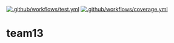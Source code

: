 <!-- Badges for test.yml and coverage.yml -->
[![.github/workflows/test.yml](https://code.harvard.edu/CS107/team13/actions/workflows/test.yml/badge.svg?branch=main)](https://code.harvard.edu/CS107/team13/actions/workflows/test.yml) [![.github/workflows/coverage.yml](https://code.harvard.edu/CS107/team13/actions/workflows/coverage.yml/badge.svg?branch=main)](https://code.harvard.edu/CS107/team13/actions/workflows/coverage.yml)

# team13
